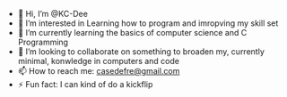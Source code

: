 - 👋 Hi, I’m @KC-Dee
- 👀 I’m interested in Learning how to program and imropving my skill set
- 🌱 I’m currently learning the basics of computer science and C Programming
- 💞️ I’m looking to collaborate on something to broaden my, currently minimal, konwledge in computers and code
- 📫 How to reach me: casedefre@gmail.com
- ⚡ Fun fact: I can kind of do a kickflip
<!---
KC-Dee/KC-Dee is a ✨ special ✨ repository because its `README.md` (this file) appears on your GitHub profile.
You can click the Preview link to take a look at your changes.
--->
